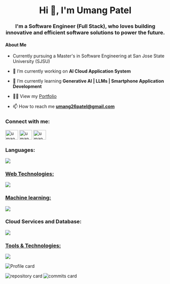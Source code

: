 <!--

- 😄 Pronouns: ...
- ⚡ Fun fact: ...
- 📄 Know about my experiences [Resume](https://umangptl.github.io/portfolio/Resources/doc/PatelUmang.pdf)
-->
<h1 align="center">Hi 👋, I'm Umang Patel</h1>
<h3 align="center">I'm a Software Engineer (Full Stack), who loves building innovative and efficient software solutions to power the future.</h3>

<h4>About Me </h4>

-  Currently pursuing a Master's in Software Engineering at San Jose State University (SJSU)

- 🔭 I’m currently working on **AI Cloud Application System** 

- 🌱 I’m currently learning **Generative AI | LLMs | Smartphone Application Development**

- 👨‍💻 View my [Portfolio](https://umangptl.github.io/portfolio)

- 📫 How to reach me **umang26patel@gmail.com**



<h3 align="left">Connect with me:</h3>
<p align="left">
<a href="https://linkedin.com/in/umangptl" target="blank"><img align="center" src="https://raw.githubusercontent.com/rahuldkjain/github-profile-readme-generator/master/src/images/icons/Social/linked-in-alt.svg" alt="umang26patel" height="30" width="40" /></a>
<a href="https://instagram.com/umangptl" target="blank"><img align="center" src="https://raw.githubusercontent.com/rahuldkjain/github-profile-readme-generator/master/src/images/icons/Social/instagram.svg" alt="umangptl" height="30" width="40" /></a>
<a href="https://twitter.com/umang2ptl" target="blank"><img align="center" src="https://raw.githubusercontent.com/rahuldkjain/github-profile-readme-generator/master/src/images/icons/Social/twitter.svg" alt="umang2ptl" height="30" width="40" /></a>
</p>

<h3 align="left">Languages:</h3>
<p align="left">
  <a href="https://skillicons.dev">
    <img src="https://skillicons.dev/icons?i=java,py,c,cpp,clojure,scala,md"</a>
</p>
    
<h3 align="left">Web Technologies:</h3>
<p align="left">
  <a href="https://skillicons.dev">
    <img src="https://skillicons.dev/icons?i=css,html,js,flask,nodejs,vue,postman,react,spring"</a>
</p>
    
<h3 align="left">Machine learning:</h3>
<p align="left">
  <a href="https://skillicons.dev">
    <img src="https://skillicons.dev/icons?i=tensorflow,pytorch,opencv,anaconda,sklearn" />
  </a>
</p>
    
<h3 align="left">Cloud Services and Database:</h3>
<p align="left">
  <a href="https://skillicons.dev">
    <img src="https://skillicons.dev/icons?i=aws,azure,gcp,mongodb,mysql,postgres"</a>
</p>

<h3 align="left">Tools & Technologies:</h3>
<p align="left">
  <a href="https://skillicons.dev">
    <img src="https://skillicons.dev/icons?i=git,github,sublime,vscode,raspberrypi,figma,jenkins,ansible,docker,kubernetes" />
  </a>
</p>

<p><img align="center" src="http://github-profile-summary-cards.vercel.app/api/cards/profile-details?username=umangptl&theme=github_dark" alt="Profile card" /></p> 
<p><img align="left" src="http://github-profile-summary-cards.vercel.app/api/cards/repos-per-language?username=umangptl&theme=github_dark&exclude={exclude}" alt="repository card" /></p>
<p><img align="rigth" src="http://github-profile-summary-cards.vercel.app/api/cards/most-commit-language?username=umangptl&theme=github_dark&exclude={exclude}" alt="commits card" /></p>

<!--
<p><img align="left" src="http://github-profile-summary-cards.vercel.app/api/cards/stats?username=umangptl&theme=github_dark&exclude={exclude}" alt="stats card" /></p>
<p><img align="rigth" src="http://github-profile-summary-cards.vercel.app/api/cards/productive-time?username=umangptl&theme=github_dark&exclude={exclude}" alt="time card" /></p> 

<p><img align="center" src="https://github-readme-streak-stats.herokuapp.com?user=umangptl&theme=dark&border_radius=5&exclude_days=Sun&card_width=700)](https://git.io/streak-stats)" alt="total streak card" /></p>

-->
